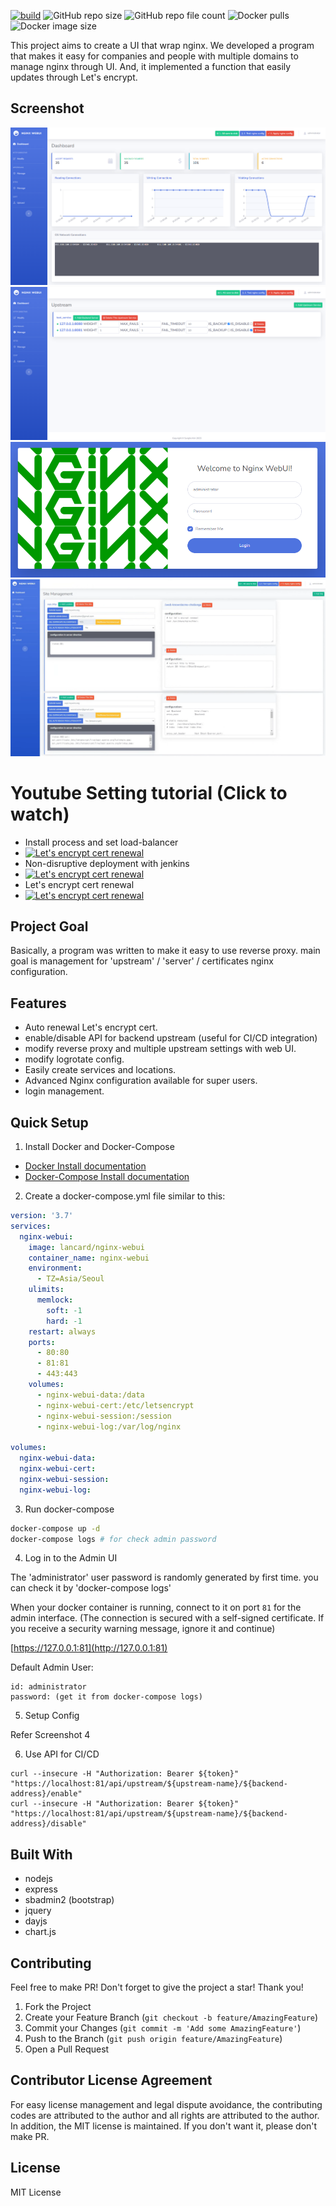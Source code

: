 [![build](https://github.com/lancard/nginx-webui/actions/workflows/build-docker.yml/badge.svg)](https://github.com/lancard/nginx-webui/actions/workflows/build-docker.yml)
![GitHub repo size](https://img.shields.io/github/repo-size/lancard/nginx-webui)
![GitHub repo file count](https://img.shields.io/github/directory-file-count/lancard/nginx-webui)
![Docker pulls](https://img.shields.io/docker/pulls/lancard/nginx-webui)
![Docker image size](https://img.shields.io/docker/image-size/lancard/nginx-webui)


This project aims to create a UI that wrap nginx.
We developed a program that makes it easy for companies and people with multiple domains to manage nginx through UI.
And, it implemented a function that easily updates through Let's encrypt.

## Screenshot
![screenshot1](./screenshot/screenshot1.png)
![screenshot2](./screenshot/screenshot2.png)
![screenshot3](./screenshot/screenshot3.png)
![screenshot4](./screenshot/screenshot4.png)

# Youtube Setting tutorial (Click to watch)
- Install process and set load-balancer
- [![Let's encrypt cert renewal](https://img.youtube.com/vi/3SEdU_Jj5IM/0.jpg)](https://www.youtube.com/watch?v=3SEdU_Jj5IM)
- Non-disruptive deployment with jenkins
- [![Let's encrypt cert renewal](https://img.youtube.com/vi/UaJF-s2AuZo/0.jpg)](https://www.youtube.com/watch?v=UaJF-s2AuZo)
- Let's encrypt cert renewal
- [![Let's encrypt cert renewal](https://img.youtube.com/vi/O12f2PYPCpU/0.jpg)](https://www.youtube.com/watch?v=O12f2PYPCpU)


## Project Goal

Basically, a program was written to make it easy to use reverse proxy.
main goal is management for 'upstream' / 'server' / certificates nginx configuration.

## Features

- Auto renewal Let's encrypt cert.
- enable/disable API for backend upstream (useful for CI/CD integration)
- modify reverse proxy and multiple upstream settings with web UI.
- modify logrotate config.
- Easily create services and locations.
- Advanced Nginx configuration available for super users.
- login management.

## Quick Setup

1. Install Docker and Docker-Compose

- [Docker Install documentation](https://docs.docker.com/install/)
- [Docker-Compose Install documentation](https://docs.docker.com/compose/install/)

2. Create a docker-compose.yml file similar to this:

```yml
version: '3.7'
services:
  nginx-webui:
    image: lancard/nginx-webui
    container_name: nginx-webui
    environment:
      - TZ=Asia/Seoul
    ulimits:
      memlock:
        soft: -1
        hard: -1
    restart: always
    ports:
      - 80:80
      - 81:81
      - 443:443
    volumes:
      - nginx-webui-data:/data
      - nginx-webui-cert:/etc/letsencrypt
      - nginx-webui-session:/session
      - nginx-webui-log:/var/log/nginx

volumes:
  nginx-webui-data:
  nginx-webui-cert:
  nginx-webui-session:
  nginx-webui-log:
```

3. Run docker-compose

```bash
docker-compose up -d
docker-compose logs # for check admin password
```

4. Log in to the Admin UI

The 'administrator' user password is randomly generated by first time.
you can check it by 'docker-compose logs'

When your docker container is running, connect to it on port `81` for the admin interface.
(The connection is secured with a self-signed certificate. If you receive a security warning message, ignore it and continue)

[https://127.0.0.1:81](http://127.0.0.1:81)

Default Admin User:
```
id: administrator
password: (get it from docker-compose logs)
```

5. Setup Config

Refer Screenshot 4

6. Use API for CI/CD

```
curl --insecure -H "Authorization: Bearer ${token}" "https://localhost:81/api/upstream/${upstream-name}/${backend-address}/enable"
curl --insecure -H "Authorization: Bearer ${token}" "https://localhost:81/api/upstream/${upstream-name}/${backend-address}/disable"
```

## Built With

- nodejs
- express
- sbadmin2 (bootstrap)
- jquery
- dayjs
- chart.js


## Contributing

Feel free to make PR!
Don't forget to give the project a star! Thank you!

1. Fork the Project
2. Create your Feature Branch (`git checkout -b feature/AmazingFeature`)
3. Commit your Changes (`git commit -m 'Add some AmazingFeature'`)
4. Push to the Branch (`git push origin feature/AmazingFeature`)
5. Open a Pull Request

## Contributor License Agreement

For easy license management and legal dispute avoidance, the contributing codes are attributed to the author and all rights are attributed to the author. In addition, the MIT license is maintained. If you don't want it, please don't make PR.

## License

MIT License
